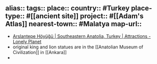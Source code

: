 alias::
tags:: 
place::
country:: #Turkey 
place-type:: #[[ancient site]] 
project:: #[[Adam's Atlas]] 
nearest-town:: #Malatya 
map-url::
-
- [Arslantepe Höyüğü | Southeastern Anatolia, Turkey | Attractions - Lonely Planet](https://www.lonelyplanet.com/turkey/malatya/attractions/arslantepe-hoeyuegue/a/poi-sig/1262812/1004551)
- original king and lion statues are in the [[Anatolian Museum of Civilization]] in [[Ankara]]
-